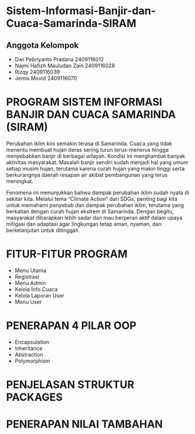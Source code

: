 # Sistem-Informasi-Banjir-dan-Cuaca-Samarinda-SIRAM
## Anggota Kelompok
- Dwi Pebriyanto Pradana 2409116012
- Najmi Hafizh Mauludan Zain 2409116028
- Rizqy 2409116039
- Jemis Movid 2409116070

# PROGRAM SISTEM INFORMASI BANJIR DAN CUACA SAMARINDA (SIRAM)

Perubahan iklim kini semakin terasa di Samarinda. Cuaca yang tidak menentu membuat hujan deras sering turun terus-menerus hingga menyebabkan banjir di berbagai wilayah. Kondisi ini menghambat banyak aktivitas masyarakat. Masalah banjir sendiri sudah menjadi hal yang umum setiap musim hujan, terutama karena curah hujan yang makin tinggi serta berkurangnya daerah resapan air akibat pembangunan yang terus meningkat.

Fenomena ini menunjukkan bahwa dampak perubahan iklim sudah nyata di sekitar kita. Melalui tema “Climate Action” dari SDGs, penting bagi kita untuk memahami penyebab dan dampak perubahan iklim, terutama yang berkaitan dengan curah hujan ekstrem di Samarinda. Dengan begitu, masyarakat diharapkan lebih sadar dan mau berperan aktif dalam upaya mitigasi dan adaptasi agar lingkungan tetap aman, nyaman, dan berkelanjutan untuk ditinggali.

# FITUR-FITUR PROGRAM
- Menu Utama
- Registrasi
- Menu Admin
- Kelola Info Cuaca
- Kelola Laporan User
- Menu User

# PENERAPAN 4 PILAR OOP
- Encapsulation
- Inheritance
- Abstraction
- Polymorphism

# PENJELASAN STRUKTUR PACKAGES

# PENERAPAN NILAI TAMBAHAN

